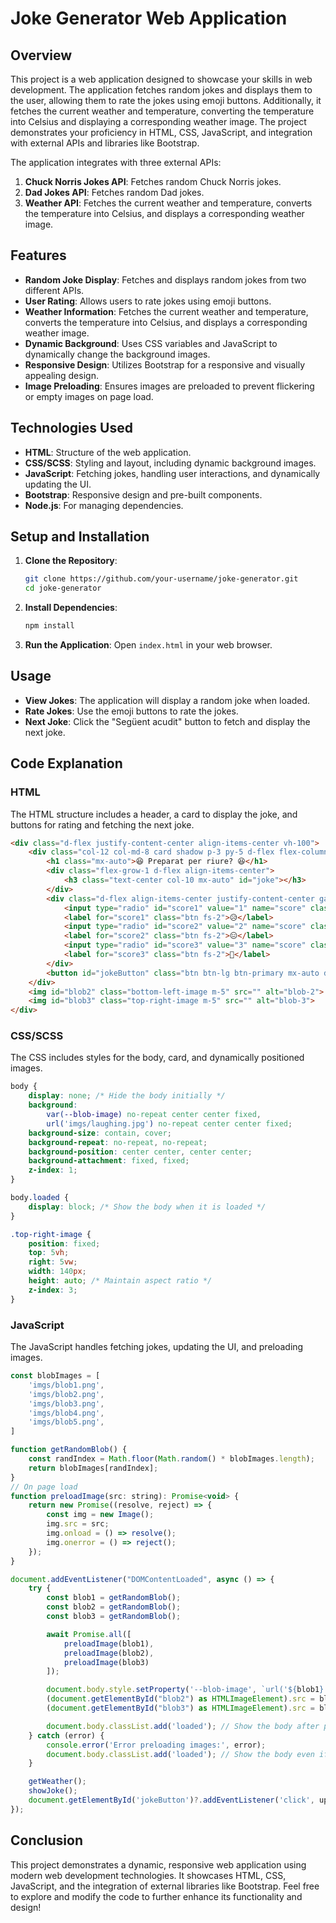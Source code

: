 # Joke Generator Web Application

## Overview

This project is a web application designed to showcase your skills in web development. The application fetches random jokes and displays them to the user, allowing them to rate the jokes using emoji buttons. Additionally, it fetches the current weather and temperature, converting the temperature into Celsius and displaying a corresponding weather image. The project demonstrates your proficiency in HTML, CSS, JavaScript, and integration with external APIs and libraries like Bootstrap.

The application integrates with three external APIs:
1. **Chuck Norris Jokes API**: Fetches random Chuck Norris jokes.
2. **Dad Jokes API**: Fetches random Dad jokes.
3. **Weather API**: Fetches the current weather and temperature, converts the temperature into Celsius, and displays a corresponding weather image.

## Features

- **Random Joke Display**: Fetches and displays random jokes from two different APIs.
- **User Rating**: Allows users to rate jokes using emoji buttons.
- **Weather Information**: Fetches the current weather and temperature, converts the temperature into Celsius, and displays a corresponding weather image.
- **Dynamic Background**: Uses CSS variables and JavaScript to dynamically change the background images.
- **Responsive Design**: Utilizes Bootstrap for a responsive and visually appealing design.
- **Image Preloading**: Ensures images are preloaded to prevent flickering or empty images on page load.

## Technologies Used

- **HTML**: Structure of the web application.
- **CSS/SCSS**: Styling and layout, including dynamic background images.
- **JavaScript**: Fetching jokes, handling user interactions, and dynamically updating the UI.
- **Bootstrap**: Responsive design and pre-built components.
- **Node.js**: For managing dependencies.

## Setup and Installation

1. **Clone the Repository**:
    ```bash
    git clone https://github.com/your-username/joke-generator.git
    cd joke-generator
    ```

2. **Install Dependencies**:
    ```bash
    npm install
    ```

3. **Run the Application**:
    Open `index.html` in your web browser.

## Usage

- **View Jokes**: The application will display a random joke when loaded.
- **Rate Jokes**: Use the emoji buttons to rate the jokes.
- **Next Joke**: Click the "Següent acudit" button to fetch and display the next joke.

## Code Explanation

### HTML

The HTML structure includes a header, a card to display the joke, and buttons for rating and fetching the next joke.

```html
<div class="d-flex justify-content-center align-items-center vh-100">
    <div class="col-12 col-md-8 card shadow p-3 py-5 d-flex flex-column custom-card-height">
        <h1 class="mx-auto">😆 Preparat per riure? 😆</h1>
        <div class="flex-grow-1 d-flex align-items-center">
            <h3 class="text-center col-10 mx-auto" id="joke"></h3>
        </div>
        <div class="d-flex align-items-center justify-content-center gap-5 mb-3 mb-md-4">
            <input type="radio" id="score1" value="1" name="score" class="btn-check" autocomplete="off">
            <label for="score1" class="btn fs-2">😥</label>
            <input type="radio" id="score2" value="2" name="score" class="btn-check" autocomplete="off">
            <label for="score2" class="btn fs-2">😑</label>
            <input type="radio" id="score3" value="3" name="score" class="btn-check" autocomplete="off">
            <label for="score3" class="btn fs-2">🤭</label>
        </div>
        <button id="jokeButton" class="btn btn-lg btn-primary mx-auto d-block mt-auto">Següent acudit</button>
    </div>
    <img id="blob2" class="bottom-left-image m-5" src="" alt="blob-2">
    <img id="blob3" class="top-right-image m-5" src="" alt="blob-3">
</div>
```

### CSS/SCSS

The CSS includes styles for the body, card, and dynamically positioned images.

```scss
body {
    display: none; /* Hide the body initially */
    background: 
        var(--blob-image) no-repeat center center fixed,
        url('imgs/laughing.jpg') no-repeat center center fixed;
    background-size: contain, cover;
    background-repeat: no-repeat, no-repeat;
    background-position: center center, center center;
    background-attachment: fixed, fixed;
    z-index: 1;
}

body.loaded {
    display: block; /* Show the body when it is loaded */
}

.top-right-image {
    position: fixed;
    top: 5vh; 
    right: 5vw; 
    width: 140px; 
    height: auto; /* Maintain aspect ratio */
    z-index: 3; 
}
```

### JavaScript

The JavaScript handles fetching jokes, updating the UI, and preloading images.

```javascript
const blobImages = [
	'imgs/blob1.png',
	'imgs/blob2.png',
	'imgs/blob3.png',
	'imgs/blob4.png',
	'imgs/blob5.png',
]

function getRandomBlob() {
	const randIndex = Math.floor(Math.random() * blobImages.length);
	return blobImages[randIndex];
}
// On page load
function preloadImage(src: string): Promise<void> {
    return new Promise((resolve, reject) => {
        const img = new Image();
        img.src = src;
        img.onload = () => resolve();
        img.onerror = () => reject();
    });
}

document.addEventListener("DOMContentLoaded", async () => {
    try {
        const blob1 = getRandomBlob();
        const blob2 = getRandomBlob();
        const blob3 = getRandomBlob();

        await Promise.all([
            preloadImage(blob1),
            preloadImage(blob2),
            preloadImage(blob3)
        ]);

        document.body.style.setProperty('--blob-image', `url('${blob1}')`);
        (document.getElementById("blob2") as HTMLImageElement).src = blob2;
        (document.getElementById("blob3") as HTMLImageElement).src = blob3;

        document.body.classList.add('loaded'); // Show the body after preloading
    } catch (error) {
        console.error('Error preloading images:', error);
        document.body.classList.add('loaded'); // Show the body even if preloading fails
    }

    getWeather();
    showJoke();
    document.getElementById('jokeButton')?.addEventListener('click', updateJoke);
});
```

## Conclusion

This project demonstrates a dynamic, responsive web application using modern web development technologies. It showcases HTML, CSS, JavaScript, and the integration of external libraries like Bootstrap. Feel free to explore and modify the code to further enhance its functionality and design!